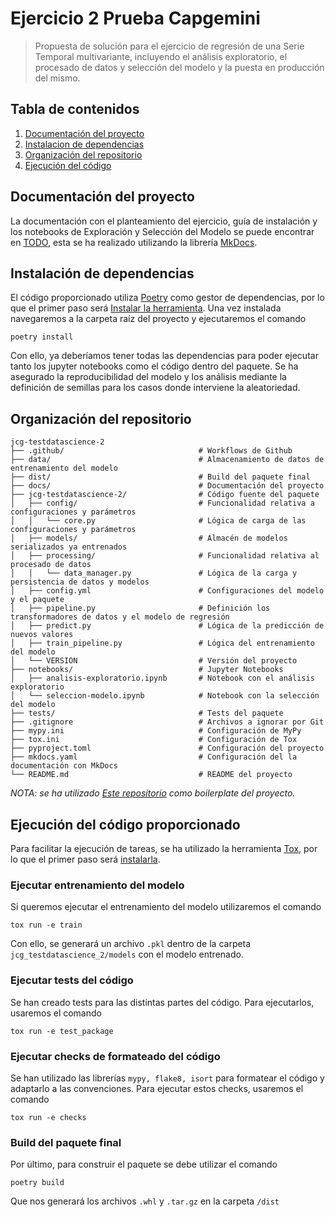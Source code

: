# Ejercicio 2 Prueba Capgemini

> Propuesta de solución para el ejercicio de regresión de una Serie Temporal multivariante, incluyendo el análisis exploratorio, el procesado de datos y selección del modelo y la puesta en producción del mismo.

## Tabla de contenidos

1. [Documentación del proyecto](#documentación-del-proyecto)
2. [Instalacion de dependencias](#instalación-de-dependencias)
3. [Organización del repositorio](#organización-del-repositorio)
3. [Ejecución del código](#ejecución-del-código-proporcionado)

## Documentación del proyecto

La documentación con el planteamiento del ejercicio, guía de instalación y los notebooks de Exploración y Selección del Modelo se puede encontrar en [TODO](TODO), esta se ha realizado utilizando la librería [MkDocs](https://www.mkdocs.org/).

## Instalación de dependencias

El código proporcionado utiliza [Poetry](https://python-poetry.org/) como gestor de dependencias, por lo que el primer paso será [Instalar la herramienta](https://python-poetry.org/docs/#installing-with-pipx). Una vez instalada navegaremos a la carpeta raíz del proyecto y ejecutaremos el comando

```{shell}
poetry install
```


Con ello, ya deberíamos tener todas las dependencias para poder ejecutar tanto los jupyter notebooks como el código dentro del paquete. Se ha asegurado la reproducibilidad del modelo y los análisis mediante la definición de semillas para los casos donde interviene la aleatoriedad.

## Organización del repositorio

```plaintext
jcg-testdatascience-2
├── .github/                              # Workflows de Github
├── data/                                 # Almacenamiento de datos de entrenamiento del modelo
├── dist/                                 # Build del paquete final
├── docs/                                 # Documentación del proyecto
├── jcg-testdatascience-2/                # Código fuente del paquete
│   ├── config/                           # Funcionalidad relativa a configuraciones y parámetros
│   │   └── core.py                       # Lógica de carga de las configuraciones y parámetros
│   ├── models/                           # Almacén de modelos serializados ya entrenados
│   ├── processing/                       # Funcionalidad relativa al procesado de datos
│   │   └── data_manager.py               # Lógica de la carga y persistencia de datos y modelos
│   ├── config.yml                        # Configuraciones del modelo y el paquete
│   ├── pipeline.py                       # Definición los transformadores de datos y el modelo de regresión
│   ├── predict.py                        # Lógica de la predicción de nuevos valores
│   ├── train_pipeline.py                 # Lógica del entrenamiento del modelo
│   └── VERSION                           # Versión del proyecto
├── notebooks/                            # Jupyter Notebooks
│   ├── analisis-exploratorio.ipynb       # Notebook con el análisis exploratorio
│   └── seleccion-modelo.ipynb            # Notebook con la selección del modelo
├── tests/                                # Tests del paquete
├── .gitignore                            # Archivos a ignorar por Git
├── mypy.ini                              # Configuración de MyPy
├── tox.ini                               # Configuración de Tox
├── pyproject.toml                        # Configuración del proyecto
├── mkdocs.yaml                           # Configuración del la documentación con MkDocs
└── README.md                             # README del proyecto
```

*NOTA: se ha utilizado [Este repositorio](https://github.com/trainindata/deploying-machine-learning-models/tree/master/section-05-production-model-package) como boilerplate del proyecto.*

## Ejecución del código proporcionado

Para facilitar la ejecución de tareas, se ha utilizado la herramienta [Tox](https://tox.wiki/en/4.23.2/index.html), por lo que el primer paso será [instalarla](https://tox.wiki/en/4.23.2/installation.html).

### Ejecutar entrenamiento del modelo

Si queremos ejecutar el entrenamiento del modelo utilizaremos el comando

```{shell}
tox run -e train
```

Con ello, se generará un archivo `.pkl` dentro de la carpeta `jcg_testdatascience_2/models` con el modelo entrenado.

### Ejecutar tests del código

Se han creado tests para las distintas partes del código. Para ejecutarlos, usaremos el comando

```{shell}
tox run -e test_package
```

### Ejecutar checks de formateado del código

Se han utilizado las librerías `mypy, flake8, isort` para formatear el código y adaptarlo a las convenciones. Para ejecutar estos checks, usaremos el comando

```{shell}
tox run -e checks
```

### Build del paquete final

Por último, para construir el paquete se debe utilizar el comando

```{shell}
poetry build
```

Que nos generará los archivos `.whl` y `.tar.gz` en la carpeta `/dist`
